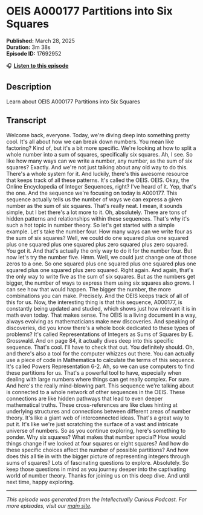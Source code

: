 # OEIS A000177 Partitions into Six Squares

**Published:** March 28, 2025  
**Duration:** 3m 38s  
**Episode ID:** 17692952

🎧 **[Listen to this episode](https://intellectuallycurious.buzzsprout.com/2529712/episodes/17692952-oeis-a000177-partitions-into-six-squares)**

## Description

Learn about OEIS A000177 Partitions into Six Squares

## Transcript

Welcome back, everyone. Today, we're diving deep into something pretty cool. It's all about how we can break down numbers. You mean like factoring? Kind of, but it's a bit more specific. We're looking at how to split a whole number into a sum of squares, specifically six squares. Ah, I see. So like how many ways can we write a number, any number, as the sum of six squares? Exactly. And we're not just talking about any old way to do this. There's a whole system for it. And luckily, there's this awesome resource that keeps track of all these patterns. It's called the OEIS. OEIS. Okay, the Online Encyclopedia of Integer Sequences, right? I've heard of it. Yep, that's the one. And the sequence we're focusing on today is A000177. This sequence actually tells us the number of ways we can express a given number as the sum of six squares. That's really neat. I mean, it sounds simple, but I bet there's a lot more to it. Oh, absolutely. There are tons of hidden patterns and relationships within these sequences. That's why it's such a hot topic in number theory. So let's get started with a simple example. Let's take the number four. How many ways can we write four as the sum of six squares? Well, we could do one squared plus one squared plus one squared plus one squared plus zero squared plus zero squared. You got it. And that's actually the only way to do it for the number four. But now let's try the number five. Hmm. Well, we could just change one of those zeros to a one. So one squared plus one squared plus one squared plus one squared plus one squared plus zero squared. Right again. And again, that's the only way to write five as the sum of six squares. But as the numbers get bigger, the number of ways to express them using six squares also grows. I can see how that would happen. The bigger the number, the more combinations you can make. Precisely. And the OEIS keeps track of all of this for us. Now, the interesting thing is that this sequence, A000177, is constantly being updated and studied, which shows just how relevant it is in math even today. That makes sense. The OEIS is a living document in a way, always evolving as mathematicians make new discoveries. And speaking of discoveries, did you know there's a whole book dedicated to these types of problems? It's called Representations of Integers as Sums of Squares by E. Grosswald. And on page 84, it actually dives deep into this specific sequence. That's cool. I'll have to check that out. You definitely should. Oh, and there's also a tool for the computer whizzes out there. You can actually use a piece of code in Mathematica to calculate the terms of this sequence. It's called Powers Representation 6-2. Ah, so we can use computers to find these partitions for us. That's a powerful tool to have, especially when dealing with large numbers where things can get really complex. For sure. And here's the really mind-blowing part. This sequence we're talking about is connected to a whole network of other sequences in the OEIS. These connections are like hidden pathways that lead to even deeper mathematical truths. These cross-references are like clues hinting at underlying structures and connections between different areas of number theory. It's like a giant web of interconnected ideas. That's a great way to put it. It's like we're just scratching the surface of a vast and intricate universe of numbers. So as you continue exploring, here's something to ponder. Why six squares? What makes that number special? How would things change if we looked at four squares or eight squares? And how do these specific choices affect the number of possible partitions? And how does this all tie in with the bigger picture of representing integers through sums of squares? Lots of fascinating questions to explore. Absolutely. So keep those questions in mind as you journey deeper into the captivating world of number theory. Thanks for joining us on this deep dive. And until next time, happy exploring.

---
*This episode was generated from the Intellectually Curious Podcast. For more episodes, visit our [main site](https://intellectuallycurious.buzzsprout.com).*
